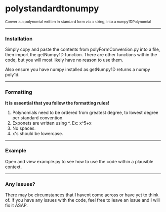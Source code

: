 # polystandardtonumpy
<small> Converts a polynomial written in standard form via a string, into a numpy1DPolynomial </small>
<hr>
<h3> Installation </h3>
<p> Simply copy and paste the contents from polyFormConversion.py into a file, then import the getNumpy1D function. There are other functions within the code, but you will most likely have no reason to use them.</p>
<p> Also ensure you have numpy installed as getNumpy1D returns a numpy poly1d.</p>

<hr>
<h3> Formatting </h3>
<p><strong>It is essential that you follow the formatting rules!</strong></p>
<ol type="1">
	<li>Polynomials need to be ordered from greatest degree, to lowest degree per standard convention.</li>
	<li>Exponets are written using ^. Ex: x^5+x</li>
	<li>No spaces.</li>
  <li>x's should be lowercase.</li>
</ol>

<hr>
<h3>Example</h3>
<p>Open and view example.py to see how to use the code within a plausible context.</p>

<hr>
<h3> Any Issues? </h3>
<p> There may be circumstances that I havent come across or have yet to think of. If you have any issues with the code, feel free to leave an issue and I will fix it ASAP. </p>
